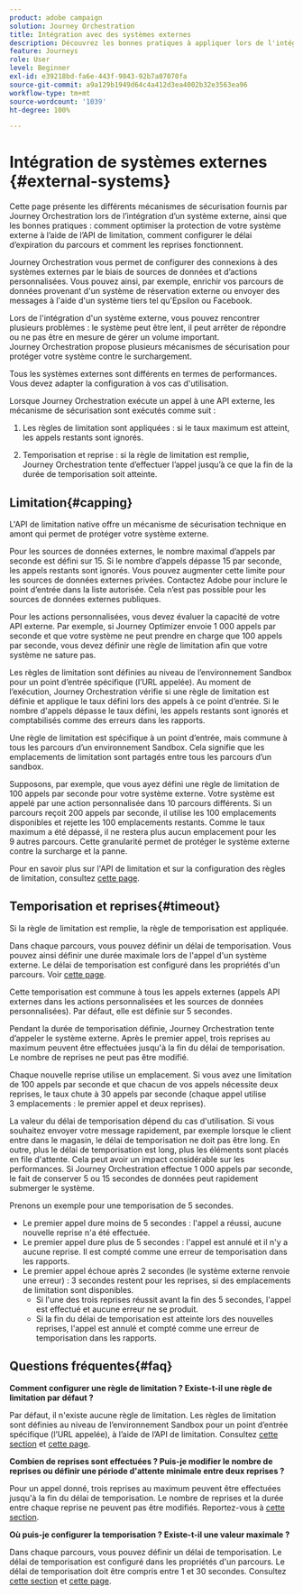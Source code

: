 ```yaml
---
product: adobe campaign
solution: Journey Orchestration
title: Intégration avec des systèmes externes
description: Découvrez les bonnes pratiques à appliquer lors de l'intégration de systèmes externes
feature: Journeys
role: User
level: Beginner
exl-id: e39218bd-fa6e-443f-9843-92b7a07070fa
source-git-commit: a9a129b1949d64c4a412d3ea4002b32e3563ea96
workflow-type: tm+mt
source-wordcount: '1039'
ht-degree: 100%

---
```


# Intégration de systèmes externes {#external-systems}

Cette page présente les différents mécanismes de sécurisation fournis par Journey Orchestration lors de l’intégration d’un système externe, ainsi que les bonnes pratiques : comment optimiser la protection de votre système externe à l’aide de l’API de limitation, comment configurer le délai d’expiration du parcours et comment les reprises fonctionnent.

Journey Orchestration vous permet de configurer des connexions à des systèmes externes par le biais de sources de données et d’actions personnalisées. Vous pouvez ainsi, par exemple, enrichir vos parcours de données provenant d&#39;un système de réservation externe ou envoyer des messages à l&#39;aide d&#39;un système tiers tel qu&#39;Epsilon ou Facebook.

Lors de l&#39;intégration d&#39;un système externe, vous pouvez rencontrer plusieurs problèmes : le système peut être lent, il peut arrêter de répondre ou ne pas être en mesure de gérer un volume important. Journey Orchestration propose plusieurs mécanismes de sécurisation pour protéger votre système contre le surchargement.

Tous les systèmes externes sont différents en termes de performances. Vous devez adapter la configuration à vos cas d&#39;utilisation.

Lorsque Journey Orchestration exécute un appel à une API externe, les mécanisme de sécurisation sont exécutés comme suit :

1. Les règles de limitation sont appliquées : si le taux maximum est atteint, les appels restants sont ignorés.

2. Temporisation et reprise : si la règle de limitation est remplie, Journey Orchestration tente d’effectuer l’appel jusqu’à ce que la fin de la durée de temporisation soit atteinte.

## Limitation{#capping}

L&#39;API de limitation native offre un mécanisme de sécurisation technique en amont qui permet de protéger votre système externe.

Pour les sources de données externes, le nombre maximal d’appels par seconde est défini sur 15. Si le nombre d’appels dépasse 15 par seconde, les appels restants sont ignorés. Vous pouvez augmenter cette limite pour les sources de données externes privées. Contactez Adobe pour inclure le point d’entrée dans la liste autorisée. Cela n’est pas possible pour les sources de données externes publiques.

Pour les actions personnalisées, vous devez évaluer la capacité de votre API externe. Par exemple, si Journey Optimizer envoie 1 000 appels par seconde et que votre système ne peut prendre en charge que 100 appels par seconde, vous devez définir une règle de limitation afin que votre système ne sature pas.

Les règles de limitation sont définies au niveau de l’environnement Sandbox pour un point d’entrée spécifique (l’URL appelée). Au moment de l’exécution, Journey Orchestration vérifie si une règle de limitation est définie et applique le taux défini lors des appels à ce point d’entrée. Si le nombre d&#39;appels dépasse le taux défini, les appels restants sont ignorés et comptabilisés comme des erreurs dans les rapports.

Une règle de limitation est spécifique à un point d’entrée, mais commune à tous les parcours d’un environnement Sandbox. Cela signifie que les emplacements de limitation sont partagés entre tous les parcours d’un sandbox.

Supposons, par exemple, que vous ayez défini une règle de limitation de 100 appels par seconde pour votre système externe. Votre système est appelé par une action personnalisée dans 10 parcours différents. Si un parcours reçoit 200 appels par seconde, il utilise les 100 emplacements disponibles et rejette les 100 emplacements restants. Comme le taux maximum a été dépassé, il ne restera plus aucun emplacement pour les 9 autres parcours. Cette granularité permet de protéger le système externe contre la surcharge et la panne.

Pour en savoir plus sur l&#39;API de limitation et sur la configuration des règles de limitation, consultez [cette page](../api/capping.md).

## Temporisation et reprises{#timeout}

Si la règle de limitation est remplie, la règle de temporisation est appliquée.

Dans chaque parcours, vous pouvez définir un délai de temporisation. Vous pouvez ainsi définir une durée maximale lors de l&#39;appel d&#39;un système externe. Le délai de temporisation est configuré dans les propriétés d&#39;un parcours. Voir [cette page](../building-journeys/changing-properties.md#timeout_and_error).

Cette temporisation est commune à tous les appels externes (appels API externes dans les actions personnalisées et les sources de données personnalisées). Par défaut, elle est définie sur 5 secondes.

Pendant la durée de temporisation définie, Journey Orchestration tente d’appeler le système externe. Après le premier appel, trois reprises au maximum peuvent être effectuées jusqu&#39;à la fin du délai de temporisation. Le nombre de reprises ne peut pas être modifié.

Chaque nouvelle reprise utilise un emplacement. Si vous avez une limitation de 100 appels par seconde et que chacun de vos appels nécessite deux reprises, le taux chute à 30 appels par seconde (chaque appel utilise 3 emplacements : le premier appel et deux reprises).

La valeur du délai de temporisation dépend du cas d&#39;utilisation. Si vous souhaitez envoyer votre message rapidement, par exemple lorsque le client entre dans le magasin, le délai de temporisation ne doit pas être long. En outre, plus le délai de temporisation est long, plus les éléments sont placés en file d&#39;attente. Cela peut avoir un impact considérable sur les performances. Si Journey Orchestration effectue 1 000 appels par seconde, le fait de conserver 5 ou 15 secondes de données peut rapidement submerger le système.

Prenons un exemple pour une temporisation de 5 secondes.

* Le premier appel dure moins de 5 secondes : l&#39;appel a réussi, aucune nouvelle reprise n&#39;a été effectuée.
* Le premier appel dure plus de 5 secondes : l&#39;appel est annulé et il n&#39;y a aucune reprise. Il est compté comme une erreur de temporisation dans les rapports.
* Le premier appel échoue après 2 secondes (le système externe renvoie une erreur) : 3 secondes restent pour les reprises, si des emplacements de limitation sont disponibles.
   * Si l&#39;une des trois reprises réussit avant la fin des 5 secondes, l&#39;appel est effectué et aucune erreur ne se produit.
   * Si la fin du délai de temporisation est atteinte lors des nouvelles reprises, l&#39;appel est annulé et compté comme une erreur de temporisation dans les rapports.

## Questions fréquentes{#faq}

**Comment configurer une règle de limitation ? Existe-t-il une règle de limitation par défaut ?**

Par défaut, il n&#39;existe aucune règle de limitation. Les règles de limitation sont définies au niveau de l’environnement Sandbox pour un point d’entrée spécifique (l’URL appelée), à l’aide de l’API de limitation. Consultez [cette section](../about/external-systems.md#capping) et [cette page](../api/capping.md).

**Combien de reprises sont effectuées ? Puis-je modifier le nombre de reprises ou définir une période d&#39;attente minimale entre deux reprises ?**

Pour un appel donné, trois reprises au maximum peuvent être effectuées jusqu&#39;à la fin du délai de temporisation. Le nombre de reprises et la durée entre chaque reprise ne peuvent pas être modifiés. Reportez-vous à [cette section](../about/external-systems.md#timeout).

**Où puis-je configurer la temporisation ? Existe-t-il une valeur maximale ?**

Dans chaque parcours, vous pouvez définir un délai de temporisation. Le délai de temporisation est configuré dans les propriétés d&#39;un parcours. Le délai de temporisation doit être compris entre 1 et 30 secondes. Consultez [cette section](../about/external-systems.md#timeout) et [cette page](../building-journeys/changing-properties.md#timeout_and_error).
